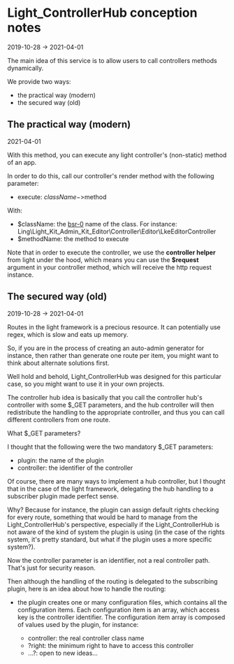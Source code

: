 Light_ControllerHub conception notes
======================
2019-10-28 -> 2021-04-01

The main idea of this service is to allow users to call controllers methods dynamically.

We provide two ways:

- the practical way (modern)
- the secured way (old)

The practical way (modern)
----------
2021-04-01

With this method, you can execute any light controller's (non-static) method of an app.

In order to do this, call our controller's render method with the following parameter:

- execute: $className->$method

With:

- $className: the [bsr-0](https://github.com/lingtalfi/BumbleBee/blob/master/Autoload/convention.bsr0.eng.md) name of
  the class. For instance: Ling\Light_Kit_Admin_Kit_Editor\Controller\Editor\LkeEditorController
- $methodName: the method to execute

Note that in order to execute the controller, we use the **controller helper** from light under the hood, which means
you can use the **$request** argument in your controller method, which will receive the http request instance.





The secured way (old)
-----------
2019-10-28 -> 2021-04-01

Routes in the light framework is a precious resource. It can potentially use regex, which is slow and eats up memory.

So, if you are in the process of creating an auto-admin generator for instance, then rather than generate one route per
item, you might want to think about alternate solutions first.

Well hold and behold, Light_ControllerHub was designed for this particular case, so you might want to use it in your own
projects.

The controller hub idea is basically that you call the controller hub's controller with some $_GET parameters, and the
hub controller will then redistribute the handling to the appropriate controller, and thus you can call different
controllers from one route.

What $_GET parameters?

I thought that the following were the two mandatory $_GET parameters:

- plugin: the name of the plugin
- controller: the identifier of the controller

Of course, there are many ways to implement a hub controller, but I thought that in the case of the light framework,
delegating the hub handling to a subscriber plugin made perfect sense.

Why? Because for instance, the plugin can assign default rights checking for every route, something that would be hard
to manage from the Light_ControllerHub's perspective, especially if the Light_ControllerHub is not aware of the kind of
system the plugin is using (in the case of the rights system, it's pretty standard, but what if the plugin uses a more
specific system?).

Now the controller parameter is an identifier, not a real controller path. That's just for security reason.

Then although the handling of the routing is delegated to the subscribing plugin, here is an idea about how to handle
the routing:

- the plugin creates one or many configuration files, which contains all the configuration items. Each configuration
  item is an array, which access key is the controller identifier. The configuration item array is composed of values
  used by the plugin, for instance:

    - controller: the real controller class name
    - ?right: the minimum right to have to access this controller
    - ...?: open to new ideas...
    
  




